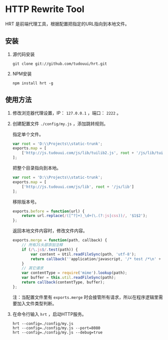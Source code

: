 HTTP Rewrite Tool
=================================================

HRT 是前端代理工具，根据配置把指定的URL指向到本地文件。

## 安装

1. 源代码安装
	```
	git clone git://github.com/tudouui/hrt.git
	```

2. NPM安装
	```
	npm install hrt -g
	```

## 使用方法

1. 修改浏览器代理设置，IP： `127.0.0.1` ，端口： `2222` 。

2. 创建配置文件 `./config/my.js` ，添加跳转规则。

	指定单个文件。
	```js
	var root = 'D:\\Projects\\static-trunk';
	exports.map = [
		['http://js.tudouui.com/js/lib/tuilib2.js', root + '/js/lib/tuilib2_combo.js']
	];
	```

	把整个目录指向到本地。
	```js
	var root = 'D:\\Projects\\static-trunk';
	exports.map = [
		['http://js.tudouui.com/js/lib', root + '/js/lib']
	];
	```

	移除版本号。
	```js
	exports.before = function(url) {
		return url.replace(/([^?]+)_\d+(\.(?:js|css))/, '$1$2');
	};
	```

	返回本地文件内容时，修改文件内容。
	```js
	exports.merge = function(path, callback) {
		// 所有JS头部添加注释
		if (/\.js$/.test(path)) {
			var content = Util.readFileSync(path, 'utf-8');
			return callback(''application/javascript, '/* test /*\n' + content);
		}
		// 其它请求
		var contentType = require('mime').lookup(path);
		var buffer = this.util.readFileSync(path);
		return callback(contentType, buffer);
	};
	```
	注：当配置文件里有 `exports.merge` 时会接管所有请求，所以在程序逻辑里需要加入文件类型判断。

3. 在命令行输入 `hrt` ，启动HTTP服务。

	```
	hrt --config=./config/my.js
	hrt --config=./config/my.js --port=8080
	hrt --config=./config/my.js --debug=true
	```